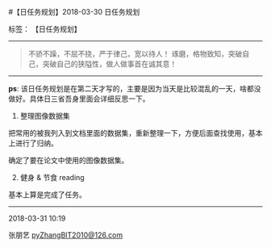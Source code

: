 ﻿#【日任务规划】2018-03-30 日任务规划

标签： 【日任务规划】

---

> 不骄不躁，不屈不挠，严于律己，宽以待人！
> 琢磨，格物致知，突破自己，突破自己的狭隘性，做人做事首在诚其意！


---

**ps**: 该日任务规划是在第二天才写的，主要是因为当天是比较混乱的一天，啥都没做好。具体日三省吾身里面会详细反思一下。

1. 整理图像数据集

把常用的被我列入到文档里面的数据集，重新整理一下，方便后面查找使用，基本上进行了归纳。

确定了要在论文中使用的图像数据集。

2. 健身 & 节食 reading

基本上算是完成了任务。

-------

2018-03-31 10:19

张朋艺 pyZhangBIT2010@126.com